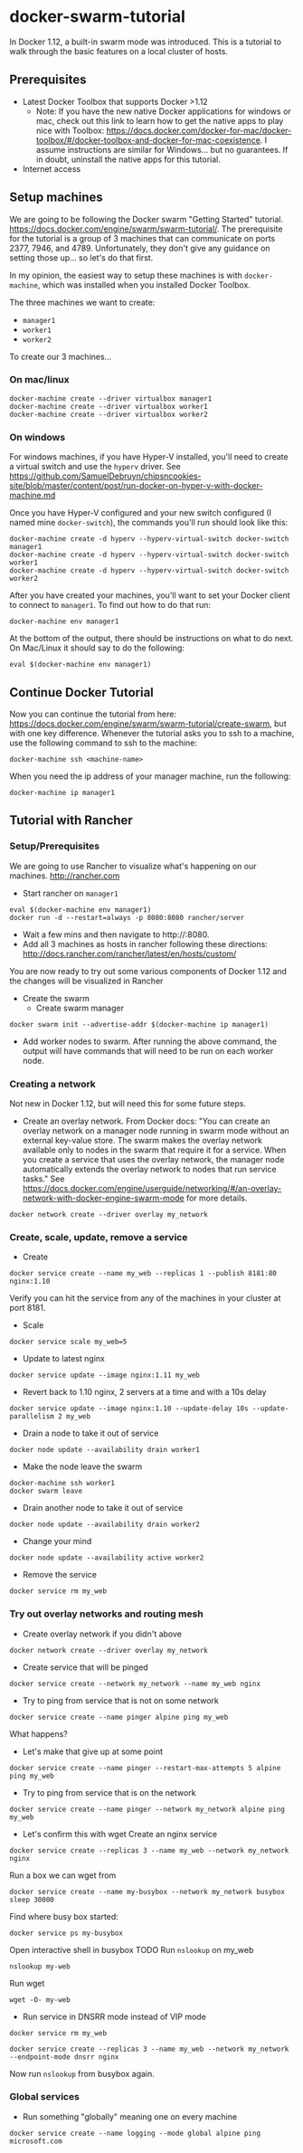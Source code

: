 # docker-swarm-tutorial
In Docker 1.12, a built-in swarm mode was introduced.  This is a tutorial to walk through the basic features on a local cluster of hosts.


## Prerequisites

* Latest Docker Toolbox that supports Docker >1.12
  * Note: If you have the new native Docker applications for windows or mac, check out this link to learn how to get the native apps to play nice with Toolbox: https://docs.docker.com/docker-for-mac/docker-toolbox/#/docker-toolbox-and-docker-for-mac-coexistence.  I assume instructions are similar for Windows... but no guarantees.  If in doubt, uninstall the native apps for this tutorial.
* Internet access

## Setup machines

We are going to be following the Docker swarm "Getting Started" tutorial.  https://docs.docker.com/engine/swarm/swarm-tutorial/.  The prerequisite for the tutorial is a group of 3 machines that can communicate on ports 2377, 7946, and 4789.  Unfortunately, they don't give any guidance on setting those up... so let's do that first.

In my opinion, the easiest way to setup these machines is with `docker-machine`, which was installed when you installed Docker Toolbox.

The three machines we want to create:
* `manager1`
* `worker1`
* `worker2`

To create our 3 machines...
### On mac/linux
```
docker-machine create --driver virtualbox manager1
docker-machine create --driver virtualbox worker1
docker-machine create --driver virtualbox worker2
```

### On windows
For windows machines, if you have Hyper-V installed, you'll need to create a virtual switch and use the `hyperv` driver.  See https://github.com/SamuelDebruyn/chipsncookies-site/blob/master/content/post/run-docker-on-hyper-v-with-docker-machine.md

Once you have Hyper-V configured and your new switch configured (I named mine `docker-switch`), the commands you'll run should look like this:
```
docker-machine create -d hyperv --hyperv-virtual-switch docker-switch manager1
docker-machine create -d hyperv --hyperv-virtual-switch docker-switch worker1
docker-machine create -d hyperv --hyperv-virtual-switch docker-switch worker2
```

After you have created your machines, you'll want to set your Docker client to connect to `manager1`.  To find out how to do that run:
```
docker-machine env manager1
```

At the bottom of the output, there should be instructions on what to do next.  On Mac/Linux it should say to do the following:
```  
eval $(docker-machine env manager1)
```

## Continue Docker Tutorial

Now you can continue the tutorial from here: https://docs.docker.com/engine/swarm/swarm-tutorial/create-swarm, but with one key difference.  Whenever the tutorial asks you to ssh to a machine, use the following command to ssh to the machine:
```
docker-machine ssh <machine-name>
```

When you need the ip address of your manager machine, run the following:
```
docker-machine ip manager1
```


## Tutorial with Rancher

### Setup/Prerequisites
We are going to use Rancher to visualize what's happening on our machines.  http://rancher.com
* Start rancher on `manager1`
```
eval $(docker-machine env manager1)
docker run -d --restart=always -p 8080:8080 rancher/server
```
* Wait a few mins and then navigate to http://<manager1 ip>:8080.  
* Add all 3 machines as hosts in rancher following these directions: http://docs.rancher.com/rancher/latest/en/hosts/custom/

You are now ready to try out some various components of Docker 1.12 and the changes will be visualized in Rancher

* Create the swarm
  * Create swarm manager
```
docker swarm init --advertise-addr $(docker-machine ip manager1)
```
  * Add worker nodes to swarm.  After running the above command, the output will have commands that will need to be run on each worker node.

### Creating a network
Not new in Docker 1.12, but will need this for some future steps.

* Create an overlay network.  From Docker docs: "You can create an overlay network on a manager node running in swarm mode without an external key-value store. The swarm makes the overlay network available only to nodes in the swarm that require it for a service. When you create a service that uses the overlay network, the manager node automatically extends the overlay network to nodes that run service tasks."  See https://docs.docker.com/engine/userguide/networking/#/an-overlay-network-with-docker-engine-swarm-mode for more details.
```
docker network create --driver overlay my_network
```

### Create, scale, update, remove a service
* Create
```
docker service create --name my_web --replicas 1 --publish 8181:80 nginx:1.10
```
Verify you can hit the service from any of the machines in your cluster at port 8181.  

* Scale
```
docker service scale my_web=5
```

* Update to latest nginx
```
docker service update --image nginx:1.11 my_web
```

* Revert back to 1.10 nginx, 2 servers at a time and with a 10s delay
```
docker service update --image nginx:1.10 --update-delay 10s --update-parallelism 2 my_web
```

* Drain a node to take it out of service
```
docker node update --availability drain worker1
```

* Make the node leave the swarm
```
docker-machine ssh worker1
docker swarm leave
```

* Drain another node to take it out of service
```
docker node update --availability drain worker2
```

* Change your mind
```
docker node update --availability active worker2
```

* Remove the service
```
docker service rm my_web
```

### Try out overlay networks and routing mesh
* Create overlay network if you didn't above
```
docker network create --driver overlay my_network
```

* Create service that will be pinged
```
docker service create --network my_network --name my_web nginx
```

* Try to ping from service that is not on some network
```
docker service create --name pinger alpine ping my_web
```
What happens?

* Let's make that give up at some point
```
docker service create --name pinger --restart-max-attempts 5 alpine ping my_web
```

* Try to ping from service that is on the network
```
docker service create --name pinger --network my_network alpine ping my_web
```

* Let's confirm this with wget
Create an nginx service
```
docker service create --replicas 3 --name my_web --network my_network nginx
```
Run a box we can wget from
```
docker service create --name my-busybox --network my_network busybox sleep 30000
```
Find where busy box started:
```
docker service ps my-busybox
```
Open interactive shell in busybox
TODO
Run `nslookup` on my_web
```
nslookup my-web
```
Run wget
```
wget -O- my-web
```

* Run service in DNSRR mode instead of VIP mode
```
docker service rm my_web
```
```
docker service create --replicas 3 --name my_web --network my_network --endpoint-mode dnsrr nginx
```
Now run `nslookup` from busybox again.

### Global services
* Run something "globally" meaning one on every machine
```
docker service create --name logging --mode global alpine ping microsoft.com
```
